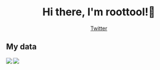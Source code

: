<h1 align="center">
  Hi there, I'm roottool!👋
</h1>

<a href="https://twitter.com/roottool">
  <p align="center">
    Twitter
  </p>
</a>

## My data

<div>
  <span>
    <a href="https://github.com/anuraghazra/github-readme-stats">
      <img align="left" src="https://github-readme-stats-liart-two.vercel.app/api?username=roottool&show_icons=true&theme=tokyonight" stlye="{ width: 49.5%; }" />
    </a>
  </span>
  <span>
    <a href="https://github.com/anuraghazra/convoychat">
      <img align="left" src="https://github-readme-stats-liart-two.vercel.app/api/top-langs/?username=roottool&layout=compact&theme=tokyonight" />
    </a>
  </span>
 </div>

<!--
**roottool/roottool** is a ✨ _special_ ✨ repository because its `README.md` (this file) appears on your GitHub profile.

Here are some ideas to get you started:

- 🔭 I’m currently working on ...
- 🌱 I’m currently learning ...
- 👯 I’m looking to collaborate on ...
- 🤔 I’m looking for help with ...
- 💬 Ask me about ...
- 📫 How to reach me: ...
- 😄 Pronouns: ...
- ⚡ Fun fact: ...
-->
